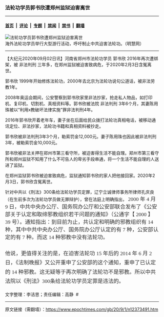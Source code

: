 ### 法轮功学员郭书欣遭郑州监狱迫害离世

---

#### [首页](../../../..?n12373491) &nbsp;|&nbsp; [评论](../../../../../epoch-comment?n12373491) &nbsp;|&nbsp; [专题](../../../../../epoch-special?n12373491) &nbsp;|&nbsp; [禁闻](../../../../../epoch-news?n12373491) &nbsp;|&nbsp; [禁书](../../../../../books?n12373491) &nbsp;|&nbsp; [翻墙](https://github.com/gfw-breaker/nogfw/blob/master/README.md?n12373491)


<div><img alt="法轮功学员郭书欣遭郑州监狱迫害离世" class="attachment-djy_600_400 size-djy_600_400 wp-post-image" src="https://i.epochtimes.com/assets/uploads/2020/09/2018-6-20-mh-dc-grand-parade-08-600x400.jpg"/>
<div class="caption">
 海外法轮功学员举行大型游行活动，呼吁制止中共迫害法轮功。（明慧网）
</div></div><hr/><div class="post_content" id="artbody" itemprop="articleBody">
 <!-- article content begin -->
 <p>
  【大纪元2020年09月02日讯】河南省郑州市法轮功学员
  <ok href="https://www.epochtimes.com/gb/tag/%E9%83%AD%E4%B9%A6%E6%AC%A3.html">
   郭书欣
  </ok>
  2016年再次遭绑架，被
  <ok href="https://www.epochtimes.com/gb/tag/%E9%9D%9E%E6%B3%95%E5%88%A4%E5%88%91.html">
   非法判刑
  </ok>
  三年多，在郑州监狱被迫害致病危，于2020年2月3日含冤离世。
 </p>
 <p>
  <ok href="https://www.epochtimes.com/gb/tag/%E9%83%AD%E4%B9%A6%E6%AC%A3.html">
   郭书欣
  </ok>
  1999年开始修炼法轮功，2000年去北京为法轮功说句公道话，被非法劳教1年。
 </p>
 <p>
  2008年奥运会期间，公安警察到郭书欣家里非法抄家，抢走私人物品，如打印机、复印机、切割机、真相资料等。郭书欣被法院
  <ok href="https://www.epochtimes.com/gb/tag/%E9%9D%9E%E6%B3%95%E5%88%A4%E5%88%91.html">
   非法判刑
  </ok>
  3年6个月，其妻陈用珠被以“利用x教破坏法律实施”罪非法判刑4年。
 </p>
 <p>
  2016年郭书欣开着老年车，妻子坐在后面给民众拨打法轮功真相电话，被移动通讯定位、非法抄家，法轮功书籍和真相资料被抄走。
 </p>
 <p>
  郭书欣被非法判刑3年3个月，勒索罚金12,000元。妻子陈用珠也因此被非法判刑3年，被勒索罚金10,000元。
 </p>
 <p>
  郭书欣被非法关押在郑州市第三看守所，被迫害得生活不能自理。郑州市第三看守所和郑州监狱不知用了什么不可告人的卑劣手段串通，将一个生活不能自理的人送进了监狱。
 </p>
 <p>
  在郑州监狱郭书欣被迫害致病危，监狱通知郭书欣的家人把他接回家。2020年2月3日，郭书欣含冤离世。
 </p>
 <p>
  针对中共以《刑法》300条给法轮功学员定罪，辽宁立诚律师事务所律师孔庆良（在生前多次为法轮功学员做无罪辩护），曾在法庭上明确指出，
  <span lang="EN-US" style="font-size: 13.0pt; font-family: 'PMingLiU',serif; color: #333333;">
   2000
  </span>
  <span style="font-size: 13.0pt; font-family: 'PMingLiU',serif; color: #333333;">
   年
   <span lang="EN-US">
    4
   </span>
   月
   <span lang="EN-US">
    9
   </span>
   日，中共中央办公厅、国务院办公厅和公安部联合发布了《公安部关于认定和取缔邪教组织若干问题的通知》（公通字【
   <span lang="EN-US">
    2000
   </span>
   】
   <span lang="EN-US">
    39
   </span>
   号）。通知指出：到目前为止，共认定和明确的邪教组织有
   <span lang="EN-US">
    14
   </span>
   种，其中中共中央办公厅、国务院办公厅认定的有
   <span lang="EN-US">
    7
   </span>
   种，公安部认定的有
   <span lang="EN-US">
    7
   </span>
   种。而这
   <span lang="EN-US">
    14
   </span>
   种邪教中没有法轮功。
  </span>
 </p>
 <p style="line-height: 22.95pt; vertical-align: baseline; margin: 21.0pt 0cm 12.0pt 0cm;">
  <span style="font-size: 13.0pt; font-family: 'PMingLiU',serif; color: #333333;">
   他说，更值得关注的是，在迫害法轮功
   <span lang="EN-US">
    15
   </span>
   年后的
   <span lang="EN-US">
    2014
   </span>
   年
   <span lang="EN-US">
    6
   </span>
   月
   <span lang="EN-US">
    2
   </span>
   日，《法制晚报》又公开重申了公安部的这个通知，重申了已认定的
   <span lang="EN-US">
    14
   </span>
   种邪教。这无疑等于再次明确了法轮功不是邪教。所以中共法院以《刑法》300条给法轮功学员定罪是违法的。
  </span>
 </p>
 <p>
  文字整理：李洁思；责任编辑：高静  #
 </p>
 <!-- article content end -->
 <div id="below_article_ad">
 </div>
</div>


---

原文链接（需翻墙）：https://www.epochtimes.com/gb/20/9/1/n12373491.htm